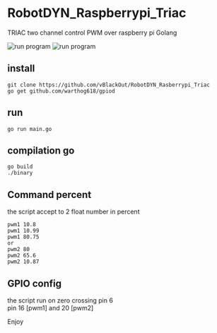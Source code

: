 # RobotDYN_Raspberrypi_Triac
TRIAC two channel control PWM over raspberry pi Golang

![run program](https://i.ibb.co/kgsmbGD/Capture-du-2021-03-28-15-54-16.png)
![run program](https://i.ibb.co/8jFtYVJ/Capture-du-2021-03-28-15-57-19.png)

## install
```
git clone https://github.com/vBlackOut/RobotDYN_Rasberrypi_Triac
go get github.com/warthog618/gpiod
```

## run 
```
go run main.go
```

## compilation go
```
go build
./binary
```

## Command percent
the script accept to 2 float number in percent  
```
pwm1 10.8  
pwm1 10.99  
pwm1 80.75
or 
pwm2 80
pwm2 65.6
pwm2 10.87
```

## GPIO config
the script run on zero crossing pin 6  
pin 16 [pwm1] and 20 [pwm2]

Enjoy
